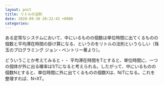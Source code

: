 ```yaml
---
layout: post
title: リトルの法則
date: 2020-09-30 20:22:43 +0900
categories:
---
```

ある定常なシステムにおいて、中にいるものの個数は単位時間に出てくるものの個数と平均滞在時間の掛け算になる、というのをリトルの法則というらしい（珠玉のプログラミング ジョン・ベントリー著より）。

どういうことか考えてみると・・
平均滞在時間をTとすると、単位時間に、一つの個体が外に出る確率は1/Tになると考えられる。したがって、中にいるものの個数Nとすると、単位時間に外に出てくるものの個数Xは、N/Tになる。これを整理すれば、N=XT。
